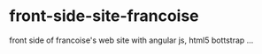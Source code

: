 # front-side-site-francoise
front side of francoise's web site with angular js, html5 bottstrap ...
